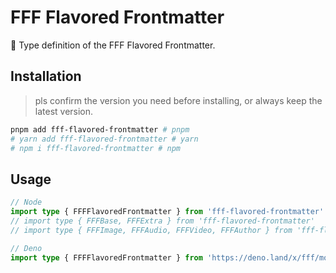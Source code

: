 # FFF Flavored Frontmatter

🌟 Type definition of the FFF Flavored Frontmatter.

## Installation

> pls confirm the version you need before installing, or always keep the latest version.

```bash
pnpm add fff-flavored-frontmatter # pnpm
# yarn add fff-flavored-frontmatter # yarn
# npm i fff-flavored-frontmatter # npm
```

## Usage

```ts
// Node
import type { FFFFlavoredFrontmatter } from 'fff-flavored-frontmatter'
// import type { FFFBase, FFFExtra } from 'fff-flavored-frontmatter'
// import type { FFFImage, FFFAudio, FFFVideo, FFFAuthor } from 'fff-flavored-frontmatter'

// Deno
import type { FFFFlavoredFrontmatter } from 'https://deno.land/x/fff/mod.ts'
```
